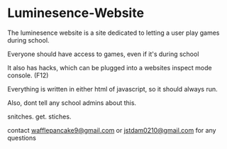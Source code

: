 # Luminesence-Website
The luminesence website is a site dedicated to letting a user play games during school.

Everyone should have access to games, even if it's during school

It also has hacks, which can be plugged into a websites inspect mode console. (F12)

Everything is written in either html of javascript, so it should always run.

Also, dont tell any school admins about this.

snitches. get. stiches. 

contact wafflepancake9@gmail.com or jstdam0210@gmail.com for any questions


